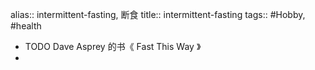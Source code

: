 alias:: intermittent-fasting, 断食
title:: intermittent-fasting
tags:: #Hobby, #health
- TODO Dave Asprey 的书《 Fast This Way 》
-